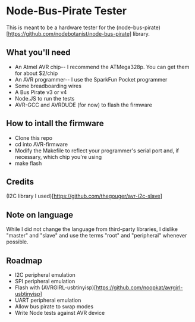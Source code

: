 # Node-Bus-Pirate Tester

This is meant to be a hardware tester for the (node-bus-pirate)[https://github.com/nodebotanist/node-bus-pirate] library.

## What you'll need

* An Atmel AVR chip-- I recommend the ATMega328p. You can get them for about $2/chip
* An AVR programmer-- I use the SparkFun Pocket programmer
* Some breadboarding wires
* A Bus Pirate v3 or v4
* Node.JS to run the tests
* AVR-GCC and AVRDUDE (for now) to flash the firmware

## How to intall the firmware

* Clone this repo
* cd into AVR-firmware
* Modify the Makefile to reflect your programmer's serial port and, if necessary, which chip you're using
* make flash

## Credits

(I2C library I used)[https://github.com/thegouger/avr-i2c-slave]

## Note on language

While I did not change the language from third-party libraries, I dislike "master" and "slave" and use the terms "root" and "peripheral" whenever possible.

## Roadmap

* I2C peripheral emulation
* SPI peripheral emulation
* Flash with (AVRGIRL-usbtinyisp)[https://github.com/noopkat/avrgirl-usbtinyisp]
* UART peripheral emulation
* Allow bus pirate to swap modes
* Write Node tests against AVR device
